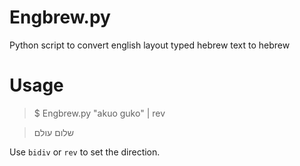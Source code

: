 # Engbrew.py
Python script to convert english layout typed hebrew text to hebrew

# Usage

> $ Engbrew.py "akuo guko" | rev

> שלום עולם

Use `bidiv` or `rev` to set the direction.
